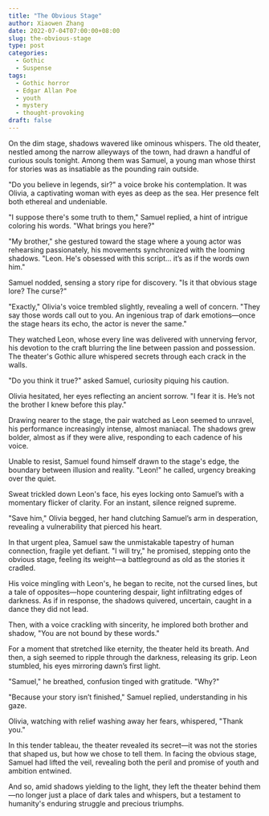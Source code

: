 ```yaml
---
title: "The Obvious Stage"
author: Xiaowen Zhang
date: 2022-07-04T07:00:00+08:00
slug: the-obvious-stage
type: post
categories:
  - Gothic
  - Suspense
tags:
  - Gothic horror
  - Edgar Allan Poe
  - youth
  - mystery
  - thought-provoking
draft: false
---
```


On the dim stage, shadows wavered like ominous whispers. The old theater, nestled among the narrow alleyways of the town, had drawn a handful of curious souls tonight. Among them was Samuel, a young man whose thirst for stories was as insatiable as the pounding rain outside.

"Do you believe in legends, sir?" a voice broke his contemplation. It was Olivia, a captivating woman with eyes as deep as the sea. Her presence felt both ethereal and undeniable.

"I suppose there's some truth to them," Samuel replied, a hint of intrigue coloring his words. "What brings you here?"

"My brother," she gestured toward the stage where a young actor was rehearsing passionately, his movements synchronized with the looming shadows. "Leon. He's obsessed with this script... it’s as if the words own him."

Samuel nodded, sensing a story ripe for discovery. "Is it that obvious stage lore? The curse?"

"Exactly," Olivia's voice trembled slightly, revealing a well of concern. "They say those words call out to you. An ingenious trap of dark emotions—once the stage hears its echo, the actor is never the same."

They watched Leon, whose every line was delivered with unnerving fervor, his devotion to the craft blurring the line between passion and possession. The theater's Gothic allure whispered secrets through each crack in the walls.

"Do you think it true?" asked Samuel, curiosity piquing his caution.

Olivia hesitated, her eyes reflecting an ancient sorrow. "I fear it is. He’s not the brother I knew before this play."

Drawing nearer to the stage, the pair watched as Leon seemed to unravel, his performance increasingly intense, almost maniacal. The shadows grew bolder, almost as if they were alive, responding to each cadence of his voice.

Unable to resist, Samuel found himself drawn to the stage's edge, the boundary between illusion and reality. "Leon!" he called, urgency breaking over the quiet.

Sweat trickled down Leon's face, his eyes locking onto Samuel’s with a momentary flicker of clarity. For an instant, silence reigned supreme.

"Save him," Olivia begged, her hand clutching Samuel’s arm in desperation, revealing a vulnerability that pierced his heart.

In that urgent plea, Samuel saw the unmistakable tapestry of human connection, fragile yet defiant. "I will try," he promised, stepping onto the obvious stage, feeling its weight—a battleground as old as the stories it cradled.

His voice mingling with Leon's, he began to recite, not the cursed lines, but a tale of opposites—hope countering despair, light infiltrating edges of darkness. As if in response, the shadows quivered, uncertain, caught in a dance they did not lead.

Then, with a voice crackling with sincerity, he implored both brother and shadow, "You are not bound by these words."

For a moment that stretched like eternity, the theater held its breath. And then, a sigh seemed to ripple through the darkness, releasing its grip. Leon stumbled, his eyes mirroring dawn’s first light.

"Samuel," he breathed, confusion tinged with gratitude. "Why?"

"Because your story isn’t finished," Samuel replied, understanding in his gaze.

Olivia, watching with relief washing away her fears, whispered, "Thank you."

In this tender tableau, the theater revealed its secret—it was not the stories that shaped us, but how we chose to tell them. In facing the obvious stage, Samuel had lifted the veil, revealing both the peril and promise of youth and ambition entwined.

And so, amid shadows yielding to the light, they left the theater behind them—no longer just a place of dark tales and whispers, but a testament to humanity's enduring struggle and precious triumphs.